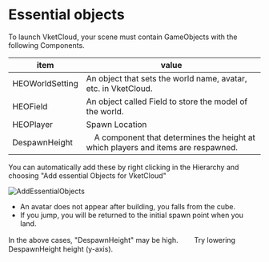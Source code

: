# Essential objects

To launch VketCloud, your scene must contain GameObjects with the following Components.  

|  item  |  value  |
| ---- | ---- |
|  HEOWorldSetting  |  An object that sets the world name, avatar, etc. in VketCloud.  |
|  HEOField  |  An object called Field to store the model of the world.  |
|  HEOPlayer  |  Spawn Location  |
|  DespawnHeight  |  　A component that determines the height at which players and items are respawned.  |
  
  
You can automatically add these by right clicking in the Hierarchy and choosing "Add essential Objects for VketCloud"

![AddEssentialObjects](img/AddEssentialObjects.jpg)  
  
- An avatar does not appear after building, you falls from the cube.
- If you jump, you will be returned to the initial spawn point when you land.

In the above cases, "DespawnHeight" may be high.　　
Try lowering DespawnHeight height (y-axis).